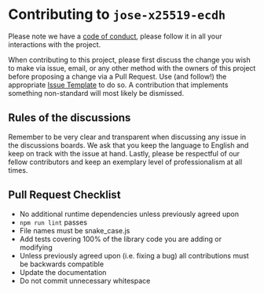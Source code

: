 # Contributing to `jose-x25519-ecdh`

Please note we have a [code of conduct][coc], please follow it in all your interactions with the
project.

When contributing to this project, please first discuss the change you wish to make via issue,
email, or any other method with the owners of this project before proposing a change via a Pull
Request. Use (and follow!) the appropriate [Issue Template][new-issue] to do so. A contribution that
implements something non-standard will most likely be dismissed.

## Rules of the discussions

Remember to be very clear and transparent when discussing any issue in the discussions boards. We
ask that you keep the language to English and keep on track with the issue at hand. Lastly, please
be respectful of our fellow contributors and keep an exemplary level of professionalism at all
times.

## Pull Request Checklist

- No additional runtime dependencies unless previously agreed upon
- `npm run lint` passes
- File names must be snake_case.js
- Add tests covering 100% of the library code you are adding or modifying
- Unless previously agreed upon (i.e. fixing a bug) all contributions must be backwards compatible
- Update the documentation
- Do not commit unnecessary whitespace

[coc]: https://github.com/panva/jose-x25519-ecdh/blob/master/CODE_OF_CONDUCT.md
[new-issue]: https://github.com/panva/jose-x25519-ecdh/issues/new/choose
[standard-version]: https://github.com/conventional-changelog/standard-version
